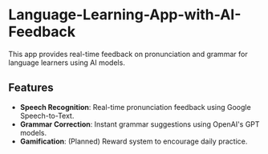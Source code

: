 # Language-Learning-App-with-AI-Feedback
This app provides real-time feedback on pronunciation and grammar for language learners using AI models.

## Features
- **Speech Recognition**: Real-time pronunciation feedback using Google Speech-to-Text.
- **Grammar Correction**: Instant grammar suggestions using OpenAI's GPT models.
- **Gamification**: (Planned) Reward system to encourage daily practice.
